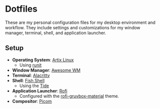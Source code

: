# Dotfiles

These are my personal configuration files for my desktop environment and workflow. They include settings and customizations for my window manager, terminal, shell, and application launcher.

## Setup

- **Operating System**: [Artix Linux](https://artixlinux.org/)
  - Using [runit](https://github.com/void-linux/runit)
- **Window Manager**: [Awesome WM](https://github.com/awesomeWM/awesome)
- **Terminal**: [Alacritty](https://github.com/alacritty/alacritty)
- **Shell**: [Fish Shell](https://github.com/fish-shell/fish-shell)
  - Using the [Tide](https://github.com/IlanCosman/tide) 
- **Application Launcher**: [Rofi](https://github.com/davatorium/rofi)
  - Configured with the [rofi-gruvbox-material](https://github.com/hiimsergey/rofi-gruvbox-material) theme.
- **Compositor**: [Picom](https://github.com/yshui/picom)
